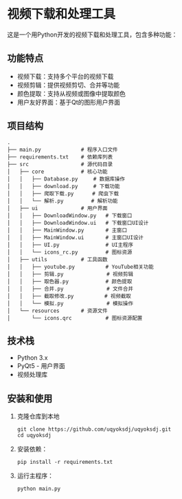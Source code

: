 # 视频下载和处理工具

这是一个用Python开发的视频下载和处理工具，包含多种功能：

## 功能特点

* 视频下载：支持多个平台的视频下载
* 视频剪辑：提供视频剪切、合并等功能
* 颜色提取：支持从视频或图像中提取颜色
* 用户友好界面：基于Qt的图形用户界面

## 项目结构

```
.
├── main.py             # 程序入口文件
├── requirements.txt    # 依赖库列表
├── src                 # 源代码目录
│   ├── core            # 核心功能
│   │   ├── Database.py     # 数据库操作
│   │   ├── download.py     # 下载功能
│   │   ├── 爬取下载.py      # 爬虫下载
│   │   └── 解析.py         # 解析功能
│   ├── ui              # 用户界面
│   │   ├── DownloadWindow.py   # 下载窗口
│   │   ├── DownloadWindow.ui   # 下载窗口UI设计
│   │   ├── MainWindow.py       # 主窗口
│   │   ├── MainWindow.ui       # 主窗口UI设计
│   │   ├── UI.py               # UI主程序
│   │   └── icons_rc.py         # 图标资源
│   ├── utils           # 工具函数
│   │   ├── youtube.py          # YouTube相关功能
│   │   ├── 剪辑.py              # 视频剪辑
│   │   ├── 取色器.py            # 颜色提取
│   │   ├── 合并.py              # 文件合并
│   │   ├── 截取修改.py          # 视频截取
│   │   └── 模拟.py              # 模拟操作
│   └── resources       # 资源文件
│       └── icons.qrc           # 图标资源配置
```

## 技术栈

* Python 3.x
* PyQt5 - 用户界面
* 视频处理库

## 安装和使用

1. 克隆仓库到本地
   ```
   git clone https://github.com/uqyoksdj/uqyoksdj.git
   cd uqyoksdj
   ```

2. 安装依赖：
   ```
   pip install -r requirements.txt
   ```

3. 运行主程序：
   ```
   python main.py
   ``` 